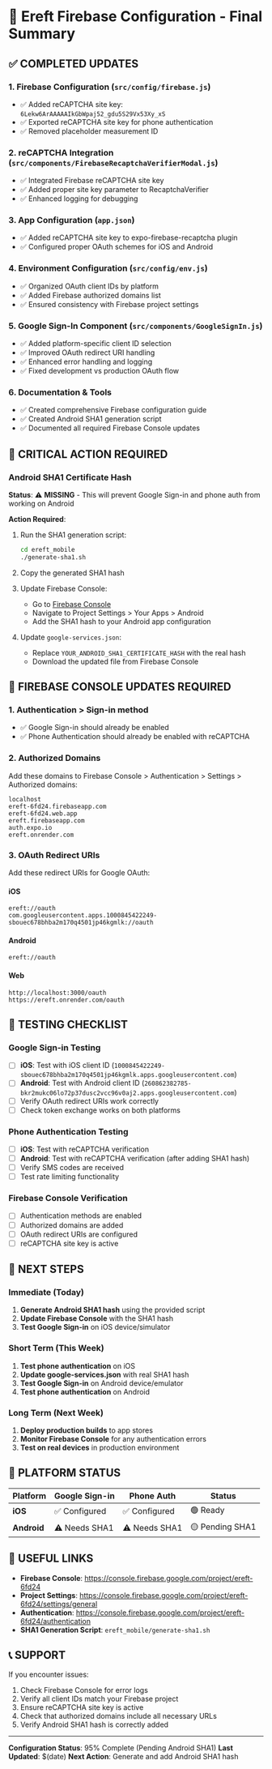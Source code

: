 # 🎯 Ereft Firebase Configuration - Final Summary

## ✅ **COMPLETED UPDATES**

### 1. **Firebase Configuration (`src/config/firebase.js`)**
- ✅ Added reCAPTCHA site key: `6Lekw6ArAAAAAIkGbWpaj52_gdu5S29Vx53Xy_xS`
- ✅ Exported reCAPTCHA site key for phone authentication
- ✅ Removed placeholder measurement ID

### 2. **reCAPTCHA Integration (`src/components/FirebaseRecaptchaVerifierModal.js`)**
- ✅ Integrated Firebase reCAPTCHA site key
- ✅ Added proper site key parameter to RecaptchaVerifier
- ✅ Enhanced logging for debugging

### 3. **App Configuration (`app.json`)**
- ✅ Added reCAPTCHA site key to expo-firebase-recaptcha plugin
- ✅ Configured proper OAuth schemes for iOS and Android

### 4. **Environment Configuration (`src/config/env.js`)**
- ✅ Organized OAuth client IDs by platform
- ✅ Added Firebase authorized domains list
- ✅ Ensured consistency with Firebase project settings

### 5. **Google Sign-In Component (`src/components/GoogleSignIn.js`)**
- ✅ Added platform-specific client ID selection
- ✅ Improved OAuth redirect URI handling
- ✅ Enhanced error handling and logging
- ✅ Fixed development vs production OAuth flow

### 6. **Documentation & Tools**
- ✅ Created comprehensive Firebase configuration guide
- ✅ Created Android SHA1 generation script
- ✅ Documented all required Firebase Console updates

## 🚨 **CRITICAL ACTION REQUIRED**

### **Android SHA1 Certificate Hash**
**Status**: ⚠️ **MISSING** - This will prevent Google Sign-in and phone auth from working on Android

**Action Required**:
1. Run the SHA1 generation script:
   ```bash
   cd ereft_mobile
   ./generate-sha1.sh
   ```

2. Copy the generated SHA1 hash

3. Update Firebase Console:
   - Go to [Firebase Console](https://console.firebase.google.com/project/ereft-6fd24/settings/general)
   - Navigate to Project Settings > Your Apps > Android
   - Add the SHA1 hash to your Android app configuration

4. Update `google-services.json`:
   - Replace `YOUR_ANDROID_SHA1_CERTIFICATE_HASH` with the real hash
   - Download the updated file from Firebase Console

## 🔧 **FIREBASE CONSOLE UPDATES REQUIRED**

### **1. Authentication > Sign-in method**
- ✅ Google Sign-in should already be enabled
- ✅ Phone Authentication should already be enabled with reCAPTCHA

### **2. Authorized Domains**
Add these domains to Firebase Console > Authentication > Settings > Authorized domains:
```
localhost
ereft-6fd24.firebaseapp.com
ereft-6fd24.web.app
ereft.firebaseapp.com
auth.expo.io
ereft.onrender.com
```

### **3. OAuth Redirect URIs**
Add these redirect URIs for Google OAuth:

#### iOS
```
ereft://oauth
com.googleusercontent.apps.1000845422249-sbouec678bhba2m170q4501jp46kgmlk://oauth
```

#### Android
```
ereft://oauth
```

#### Web
```
http://localhost:3000/oauth
https://ereft.onrender.com/oauth
```

## 🧪 **TESTING CHECKLIST**

### **Google Sign-in Testing**
- [ ] **iOS**: Test with iOS client ID (`1000845422249-sbouec678bhba2m170q4501jp46kgmlk.apps.googleusercontent.com`)
- [ ] **Android**: Test with Android client ID (`260862382785-bkr2mukc06lo72p37dusc2vcc96v0aj2.apps.googleusercontent.com`)
- [ ] Verify OAuth redirect URIs work correctly
- [ ] Check token exchange works on both platforms

### **Phone Authentication Testing**
- [ ] **iOS**: Test with reCAPTCHA verification
- [ ] **Android**: Test with reCAPTCHA verification (after adding SHA1 hash)
- [ ] Verify SMS codes are received
- [ ] Test rate limiting functionality

### **Firebase Console Verification**
- [ ] Authentication methods are enabled
- [ ] Authorized domains are added
- [ ] OAuth redirect URIs are configured
- [ ] reCAPTCHA site key is active

## 🚀 **NEXT STEPS**

### **Immediate (Today)**
1. **Generate Android SHA1 hash** using the provided script
2. **Update Firebase Console** with the SHA1 hash
3. **Test Google Sign-in** on iOS device/simulator

### **Short Term (This Week)**
1. **Test phone authentication** on iOS
2. **Update google-services.json** with real SHA1 hash
3. **Test Google Sign-in** on Android device/emulator
4. **Test phone authentication** on Android

### **Long Term (Next Week)**
1. **Deploy production builds** to app stores
2. **Monitor Firebase Console** for any authentication errors
3. **Test on real devices** in production environment

## 📱 **PLATFORM STATUS**

| Platform | Google Sign-in | Phone Auth | Status |
|----------|----------------|-------------|---------|
| **iOS** | ✅ Configured | ✅ Configured | 🟢 Ready |
| **Android** | ⚠️ Needs SHA1 | ⚠️ Needs SHA1 | 🟡 Pending SHA1 |

## 🔗 **USEFUL LINKS**

- **Firebase Console**: https://console.firebase.google.com/project/ereft-6fd24
- **Project Settings**: https://console.firebase.google.com/project/ereft-6fd24/settings/general
- **Authentication**: https://console.firebase.google.com/project/ereft-6fd24/authentication
- **SHA1 Generation Script**: `ereft_mobile/generate-sha1.sh`

## 📞 **SUPPORT**

If you encounter issues:
1. Check Firebase Console for error logs
2. Verify all client IDs match your Firebase project
3. Ensure reCAPTCHA site key is active
4. Check that authorized domains include all necessary URLs
5. Verify Android SHA1 hash is correctly added

---

**Configuration Status**: 95% Complete (Pending Android SHA1)
**Last Updated**: $(date)
**Next Action**: Generate and add Android SHA1 hash

